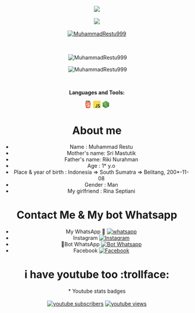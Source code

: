 <p align="center">
  <a href="https://wa.me/6285783417029"><img src="http://readme-typing-svg.herokuapp.com?color=1C71FA&center=true&vCenter=true&multiline=false&lines=A+Noob+Coder+From+Indonesia.;Html%2C+Css%2C+Javascript.;No+longer+have+a+mother."></a>
</p>

<p align="center"> <a href="https://wa.me/6285783417029"><img src="https://avatars.githubusercontent.com/u/83255517?s=1000&v=4"></a> </p>

<p align="center"> <a href="MuhammadRestu999"><img width="170px" height="24" src="https://komarev.com/ghpvc/?username=MuhammadRestu999&label=PROFILE%20VISITORS&color=green&style=flat-square" alt="MuhammadRestu999" /></a> </p><br> 
<div align="center">
<p>&nbsp;<img align="center" src="https://github-readme-stats.vercel.app/api?username=MuhammadRestu999&show_icons=true&theme=nightowl" alt="MuhammadRestu999" /></p>
<p>&nbsp;<img align="center" src="https://github-readme-stats.vercel.app/api/top-langs/?username=MuhammadRestu999&theme=algolia&layout=compact&langs_count=10&hide_border=true&show_icons=true" alt="MuhammadRestu999"/></p></a><br> 


**Languages and Tools:**  

<code><img height="20" src="https://raw.githubusercontent.com/github/explore/80688e429a7d4ef2fca1e82350fe8e3517d3494d/topics/html/html.png"></code>
<code><img height="20" src="https://raw.githubusercontent.com/github/explore/80688e429a7d4ef2fca1e82350fe8e3517d3494d/topics/javascript/javascript.png"></code>
<code><img height="20" src="https://raw.githubusercontent.com/github/explore/80688e429a7d4ef2fca1e82350fe8e3517d3494d/topics/nodejs/nodejs.png"></code>    


# About me
* Name : Muhammad Restu
* Mother's name: Sri Mastutik
* Father's name: Riki Nurahman
* Age : 1* y.o
* Place & year of birth : Indonesia => South Sumatra => Belitang, 200*-11-08
* Gender : Man
* My girlfriend : Rina Septiani


# Contact Me & My bot Whatsapp
* My WhatsApp 👤 <a href="https://wa.me/6285783417029" target="_blank"><img src="https://img.shields.io/badge/WhatsApp-25D366?&style=flat-square&logo=whatsapp&logoColor=white" alt="whatsapp"></a>
* Instagram <a href="https://www.instagram.com/_muhammad.restu_" target="_blank"><img src="https://img.shields.io/badge/Instagram-%23E4405F.svg?&style=flat-square&logo=instagram&logoColor=white" alt="Instagram"></a>
* 👾Bot WhatsApp <a href="https://wa.me/6285273901246" target="_blank"><img src="https://img.shields.io/badge/WhatsApp-25D366?&style=flat-square&logo=whatsapp&logoColor=white" alt="Bot Whatsapp"></a>
* Facebook <a href="https://facebook.com/mohamad.restu.71/" target="_blank"><img src="https://img.shields.io/badge/Facebook-1877F2?style=for-the-badge&logo=facebook&logoColor=white" alt="Facebook"></a>


# i have youtube too :trollface:
<p align="center">
    * Youtube stats badges
    <br />
    <br />
    <a href="https://youtube.com/channel/UCj-s_sWqCclC-fPsQ001QCA">
      <img alt="youtube subscribers" title="Subscribe to my YouTube channel" src="https://freshidea.com/jonah/youtube-api/subscribers-badge.php?label=Subscribers&style=for-the-badge&color=red&labelColor=ce4630"/></a> 
    <a href="https://youtube.com/channel/UCj-s_sWqCclC-fPsQ001QCA">
      <img alt="youtube views" title="YouTube views" src="https://freshidea.com/jonah/youtube-api/view-count-badge.php?label=View+Count&style=for-the-badge&color=blue&labelColor=0b689d"/></a>
   </p>
</p>
